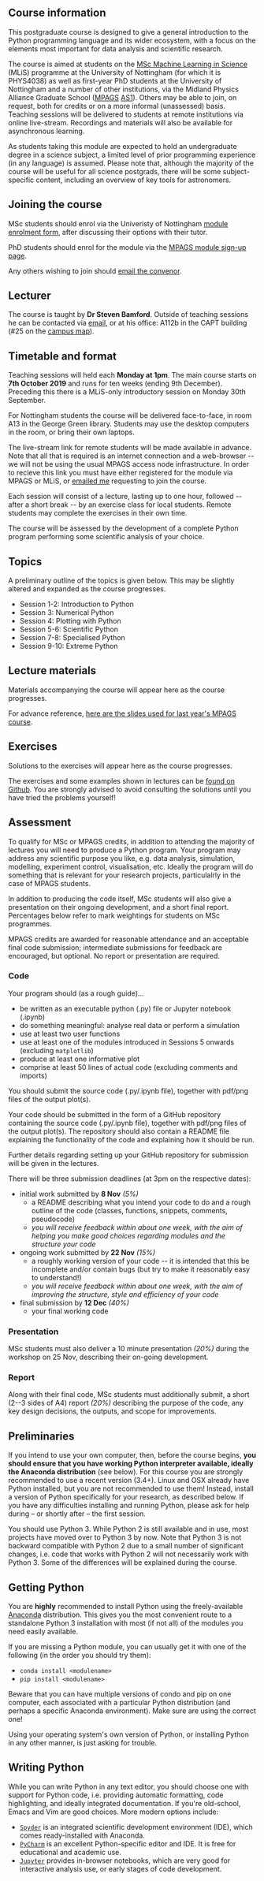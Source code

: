 
## Course information

This postgraduate course is designed to give a general introduction to the Python
programming language and its wider ecosystem, with a focus on the elements most
important for data analysis and scientific research.

The course is aimed at students on the [MSc Machine Learning in Science][MLiS] (MLiS)
programme at the University of Nottingham (for which it is PHYS4038) as well as
first-year PhD students at the University of Nottingham and a number of other
institutions, via the Midland Physics Alliance Graduate School ([MPAGS][MPAGS]
[AS1][AS1]). Others may be able to join, on request, both for credits or on a more
informal (unassessed) basis. Teaching sessions will be delivered to students at remote
institutions via online live-stream. Recordings and materials will also be available for
asynchronous learning.

As students taking this module are expected to hold an undergraduate degree in a science
subject, a limited level of prior programming experience (in any language) is
assumed. Please note that, although the majority of the course will be useful for all
science postgrads, there will be some subject-specific content, including an overview of
key tools for astronomers.

## Joining the course

MSc students should enrol via the Univeristy of Nottingham
[module enrolment form][MSc-enrolment], after discussing their options with their tutor.

PhD students should enrol for the module via the
[MPAGS module sign-up page][MPAGS-enrolment].

Any others wishing to join should [email the convenor][SPB].


## Lecturer

The course is taught by **Dr Steven Bamford**. Outside of teaching sessions he can be
contacted via [email][SPB], or at his office: A112b in the CAPT building (#25 on the
[campus map][MAP]).

## Timetable and format

Teaching sessions will held each **Monday at 1pm**.  The main course starts on **7th October
2019** and runs for ten weeks (ending 9th December).
Preceding this there is a MLiS-only introductory session on Monday 30th September.

For Nottingham students the course will be delivered face-to-face, in room A13 in the
George Green library. Students may use the desktop computers in the room, or bring their
own laptops.

The live-stream link for remote students will be made available in advance.  Note that
all that is required is an internet connection and a web-browser -- we will not be
using the usual MPAGS access node infrastructure. In order to recieve this link you must
have either registered for the module via MPAGS or MLiS, or [emailed me][SPB] requesting
to join the course.

Each session will consist of a lecture, lasting up to one hour, followed -- after a short
break -- by an exercise class for local students. Remote students may complete the
exercises in their own time.

The course will be assessed by the development of a complete Python program performing
some scientific analysis of your choice.

## Topics

A preliminary outline of the topics is given below. This may be slightly altered and expanded as
the course progresses.

* Session 1-2: Introduction to Python
* Session 3: Numerical Python
* Session 4: Plotting with Python
* Session 5-6: Scientific Python
* Session 7-8: Specialised Python 
* Session 9-10: Extreme Python

## Lecture materials

Materials accompanying the course will appear here as the course progresses.

For advance reference, [here are the slides used for last year's MPAGS course][SLIDES2008].

## Exercises

Solutions to the exercises will appear here as the course progresses.

The exercises and some examples shown in lectures can be <a
href="https://github.com/mpags-python">found on Github</a>. You are strongly advised to avoid consulting the solutions until you have tried the problems yourself!

## Assessment

To qualify for MSc or MPAGS credits, in addition to attending the majority of lectures
you will need to produce a Python program. Your program may address any scientific
purpose you like, e.g. data analysis, simulation, modelling, experiment control,
visualisation, etc.  Ideally the program will do something that is relevant for your
research projects, particulalrly in the case of MPAGS students.

In addition to producing the code itself, MSc students will also give a presentation on
their ongoing development, and a short final report. Percentages below refer to mark
weightings for students on MSc programmes.

MPAGS credits are awarded for reasonable attendance and an acceptable final code
submission; intermediate submissions for feedback are encouraged, but optional. No
report or presentation are required.

### Code

Your program should (as a rough guide)…

* be written as an executable python (.py) file or Jupyter notebook (.ipynb)
* do something meaningful: analyse real data or perform a simulation
* use at least two user functions
* use at least one of the modules introduced in Sessions 5 onwards (excluding `matplotlib`)
* produce at least one informative plot
* comprise at least 50 lines of actual code (excluding comments and imports)

You should submit the source code (.py/.ipynb file), together with pdf/png files of the output plot(s).

Your code should be submitted in the form of a GitHub repository containing the source
code (.py/.ipynb file), together with pdf/png files of the output plot(s).  The
repository should also contain a README file explaining the functionality of the code
and explaining how it should be run.

Further details regarding setting up your GitHub repository for submission will be given
in the lectures.

There will be three submission deadlines (at 3pm on the respective dates):
* initial work submitted by **8 Nov** *(5%)*
  * a README describing what you intend your code to do and a rough outline of the code
  (classes, functions, snippets, comments, pseudocode)
  * *you will receive feedback within about one week, with the aim of helping you make
    good choices regarding modules and the structure your code*
* ongoing work submitted by **22 Nov**  *(15%)*
  * a roughly working version of your code -- it is intended that this be incomplete and/or
    contain bugs (but try to make it reasonably easy to understand!)
  * *you will receive feedback within about one week, with the aim of improving the
      structure, style and efficiency of your code*
* final submission by **12 Dec** *(40%)*
    * your final working code

### Presentation

MSc students must also deliver a 10 minute presentation *(20%)* during the workshop on 25 Nov,
describing their on-going development.

### Report

Along with their final code, MSc students must additionally submit, a short (2--3 sides
of A4) report *(20%)* describing the purpose of the code, any key design decisions, the outputs,
and scope for improvements.

<!--
<a href="https://classroom.github.com/assignment-invitations/b410e0094b06d7be5c8054797a9b924b">Click here to setup a GitHub repo for submitting your coursework.</a>

<a href="https://github.com/mpags-python/coursework/blob/master/README.md">The coursework requirements are described here.</a>
-->

## Preliminaries

If you intend to use your own computer, then, before the course begins, <strong>you should ensure that you have working Python interpreter available, ideally the Anaconda distribution</strong> (see below). For this course you are strongly recommended to use a recent version (3.4+).  Linux and OSX already have Python installed, but you are not recommended to use them!  Instead, install a version of Python specifically for your research, as described below. If you have any difficulties installing and running Python, please ask for help during – or shortly after – the first session.

You should use Python 3.  While Python 2 is still available and in use, most projects
have moved over to Python 3 by now. Note that Python 3 is not backward compatible with
Python 2 due to a small number of significant changes, i.e. code that works with Python
2 will not necessarily work with Python 3.  Some of the differences will be explained
during the course.


## Getting Python

You are <strong>highly</strong> recommended to install Python using the freely-available <a href="https://www.anaconda.com/download/" title="Anaconda" target="_blank">Anaconda</a> distribution.  This gives you the most convenient route to a standalone Python 3 installation with most (if not all) of the modules you need easily available.

If you are missing a Python module, you can usually get it with one of the following (in the order you should try them):

* `conda install <modulename>`
* `pip install <modulename>`

Beware that you can have multiple versions of condo and pip on one computer, each associated with a particular Python distribution (and perhaps a specific Anaconda environment).  Make sure are using the correct one!

Using your operating system's own version of Python, or installing Python in any other
manner, is just asking for trouble.

## Writing Python

While you can write Python in any text editor, you should choose one with support for
Python code, i.e. providing automatic formatting, code highlighting, and ideally integrated
documentation. If you're old-school, Emacs and Vim are good choices. More modern options include:
* [`Spyder`][SPYDER] is an integrated scientific development environment (IDE), which comes
ready-installed with Anaconda.
* [`PyCharm`][PYCHARM] is an excellent Python-specific editor and IDE. It is free for educational
and academic use.
* [`Jupyter`][JUPYTER] provides in-browser notebooks, which are very good for interactive
  analysis use, or early stages of code development.


[MLiS]: https://www.nottingham.ac.uk/pgstudy/courses/physics-and-astronomy/machine-learning-in-science-msc.aspx
[MPAGS]: https://warwick.ac.uk/fac/sci/physics/mpags
[AS1]: https://warwick.ac.uk/fac/sci/physics/mpags/modules/comp/python
[SPB]: mailto:steven.bamford@nottingham.ac.uk
[PYCHARM]: https://www.jetbrains.com/pycharm/
[SPYDER]: https://www.spyder-ide.org
[JUPYTER]: https://jupyter.org
[MAP]: https://www.nottingham.ac.uk/sharedresources/documents/mapuniversitypark.pdf
[MPAGS-enrolment]: https://warwick.ac.uk/fac/sci/physics/mpags/signup/
[MSc-enrolment]: https://www.nottingham.ac.uk/studentservices/services/module-enrolment.aspx
[SLIDES2008]: slides2018
